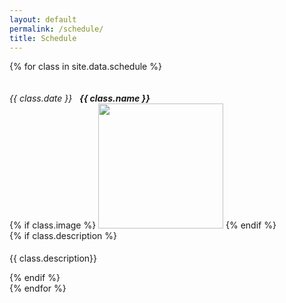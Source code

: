 ```yaml
---
layout: default
permalink: /schedule/
title: Schedule
---
```


<style>
.card-text {
	padding-top: 5px;
}

.inline-headers h5, .inline-headers h6 {
  display: inline-block;
  vertical-align: baseline;
  margin-bottom: 0rem;
}
</style>

<div class="container">

  {% for class in site.data.schedule %}
  <div class="notice notice-success">
  	<div class="card">
  	  <div class="card-header">
        <span class="inline-headers">
          <h6 class="card-subtitle mb-2 text-muted">{{ class.date }} &nbsp; </h6>
          <h5 class="card-title">{{ class.name }}</h5></span>
      </div>
      <div class="row ">
        <div class="col-md-4">
            {% if class.image %}
	           <img class="card-img" width="200" src="{{ class.image }}" >
	        {% endif %}
        </div>
	      <div class="col-md-8 px-3">
	        <div class="card-block px-3">
		        {% if class.description %}
		          <p class="card-text">{{ class.description}}</p>
		        {% endif %}
		    </div>
	      </div>
        </div>
      </div>
  </div>
  {% endfor %}

 <!-- <div class="card-group vgr-cards">
  	{% for class in site.data.schedule %}
    <div class="card">
      <div class="card-img-body">
      	{% if class.image %}
           <img class="card-img" width="200" src="{{ class.image }}" alt="Card image cap">
        {% endif %}
      </div>
      <div class="card-body">
        <h4 class="card-title">{{ class.name }}</h4>
        <h3 class="card-subtitle">{{ class.date }}</h3>
        {% if class.description %}
          <p class="card-text">{{ class.description}}</p>
        {% endif %}
      </div>
    </div>
    {% endfor %}
  </div> -->
</div>
